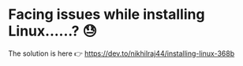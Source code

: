 # Facing issues while installing Linux......? :sweat:
   
   The solution is here :point_right: https://dev.to/nikhilraj44/installing-linux-368b
